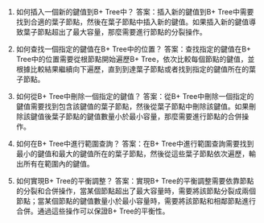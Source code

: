 

1. 如何插入一個新的鍵值到B+ Tree中？
答案：插入新的鍵值到B+ Tree中需要找到合適的葉子節點，然後在葉子節點中插入新的鍵值。如果插入新的鍵值導致葉子節點超出了最大容量，那麼需要進行節點的分裂操作。

2. 如何查找一個指定的鍵值在B+ Tree中的位置？
答案：查找指定的鍵值在B+ Tree中的位置需要從根節點開始遍歷B+ Tree，依次比較每個節點的鍵值，並根據比較結果繼續向下遍歷，直到到達葉子節點或者找到指定的鍵值所在的葉子節點。

3. 如何從B+ Tree中刪除一個指定的鍵值？
答案：從B+ Tree中刪除一個指定的鍵值需要找到包含該鍵值的葉子節點，然後從葉子節點中刪除該鍵值。如果刪除該鍵值後葉子節點的鍵值數量小於最小容量，那麼需要進行節點的合併操作。

4. 如何在B+ Tree中進行範圍查詢？
答案：在B+ Tree中進行範圍查詢需要找到最小的鍵值和最大的鍵值所在的葉子節點，然後從這些葉子節點依次遍歷，輸出所有在範圍內的鍵值。

5. 如何實現B+ Tree的平衡調整？
答案：實現B+ Tree的平衡調整需要依靠節點的分裂和合併操作，當某個節點超出了最大容量時，需要將該節點分裂成兩個節點；當某個節點的鍵值數量小於最小容量時，需要將該節點和相鄰節點進行合併。通過這些操作可以保證B+ Tree的平衡性。